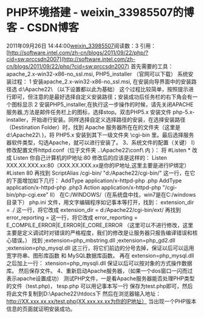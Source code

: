 # PHP环境搭建 - weixin_33985507的博客 - CSDN博客
2011年09月26日 14:44:00[weixin_33985507](https://me.csdn.net/weixin_33985507)阅读数：3
引用：[http://software.intel.com/zh-cn/blogs/2011/09/22/php/?cid=sw:prccsdn2007](http://software.intel.com/zh-cn/blogs/2011/09/22/php/?cid=sw:prccsdn2007)
首先需要的工具：apache_2.x-win32-x86-no_ssl.msi, PHP5_installer
（官网可以下载）
系统安装过程：
1 安装apache_2.x-win32-x86-no_ssl.msi, 在安装向导界面中的安装路径选 d:\Apache22\ （以下设置都以此为基础）
这个过程比较简单，按照提示进行即可，但注意的是最好选择自定义安装路径；安装成功后任务栏的右下角会有一个图标显示
2 安装PHP5_installer,在执行这一步操作的时候，请先关闭APACHE服务器,方法是邮件任务栏上的图标，选择stop。双击PHP5.x 安装文件 php-5.x-installer，开始进行安装。同样选择自定义选择路径的安装，在选择安装路径（Destination Folder）时，找到 Apache 服务器所在在的文件夹（这里是 d:\Apache22\ )，将 PHP5.x 安装到其下一级文件夹 \cgi-bin 里。最后选择服务器软件类型，勾选Apache，就可以进行安装了。
3、系统文件的配置（关键）
I）修改配置文件httpd.conf（位于文件夹 ..\Apache22\conf\ 内 ）：
将
#Listen *
改成
Listen 你自己计算机的IP地址:80
修改后的应该是这样的：
Listen XXX.XX.XXX.xx:80（XXX.XX.XXX.xx是你的IP地址,这里主要是进行IP绑定）
#Listen 80
再找到
ScriptAlias /cgi-bin/ "d:/Apache22/cgi-bin/"
这一行，在它的下面增加如下几行：
AddType application/x-httpd-php .php
AddType application/x-httpd-php .php3
Action application/x-httpd-php "/cgi-bin/php-cgi.exe"
II） 在C:/WINDOWS/（在系统盘中找，win7是在C:/windows目录下） php.ini 文件，用文字编辑程序如记事本等打开，找到：
extension_dir = ./
这一行，将它改成
extension_dir = d:/Apache22/cgi-bin/ext/
再找到
error_reporting =
这一行，将它改成
error_reporting = E_COMPILE_ERROR|E_ERROR|E_CORE_ERROR
（这里可以不进行修改，这里主要是定义调试时对错误的严格程度，我们的修改是让服务器只报告编译错误和核心错误。）
找到
;extension=php_mbstring.dll
;extension=php_gd2.dll
;extension=php_mysql.dll
这三行，将它们前边的分号去掉，保证以后可以运用 宽字符串、图形库函数 和 MySQL数据库函数。
再在 extension=php_mysql.dll 之后加上一行：
xtension=php_mysqli.dll 保证以后可以按对象的方式操作数据库。
然后保存文件。
4、重新启动Apache服务器，（如果一个dos窗口一闪而过表示apache设置成功）
测试PHP文件，一是看Apache服务器能否处理PHP类型的文件（test.php)，
tesp.php 可以用记事本写一行
保存为test.php即可，然后将此文件复制到D:\Apache22\htdocs下
然后在浏览器输入地址：http://XX.xxx.xx.xx/test.php(XX.xxx.xx.xx为你的IP地址）
当出现一个PHP版本信息的页面就证明安装成功。
